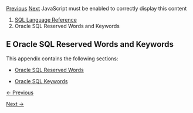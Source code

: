 [Previous](Perl-influenced-Extensions-in-Oracle-Regular-Expressions.md)
[Next](Oracle-SQL-Reserved-Words.md) JavaScript must be enabled to correctly
display this content

  1. [SQL Language Reference ](index.md)
  2. Oracle SQL Reserved Words and Keywords

## E  Oracle SQL Reserved Words and Keywords

This appendix contains the following sections:

  * [Oracle SQL Reserved Words](Oracle-SQL-Reserved-Words.md#GUID-55C49D1E-BE08-4C50-A9DD-8593EB925612)

  * [Oracle SQL Keywords](Oracle-SQL-Keywords.md#GUID-82EA000B-5661-41EB-AAF7-6BDDB4AB58EE)


[← Previous](Perl-influenced-Extensions-in-Oracle-Regular-Expressions.md)

[Next →](Oracle-SQL-Reserved-Words.md)
